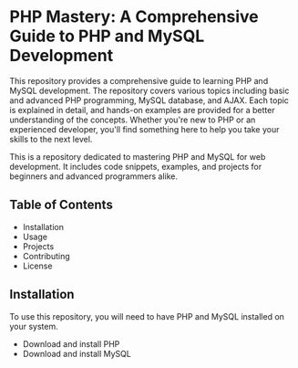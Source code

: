 # PHP Mastery: A Comprehensive Guide to PHP and MySQL Development

This repository provides a comprehensive guide to learning PHP and MySQL development. The repository covers various topics including basic and advanced PHP programming, MySQL database, and AJAX. Each topic is explained in detail, and hands-on examples are provided for a better understanding of the concepts. Whether you're new to PHP or an experienced developer, you'll find something here to help you take your skills to the next level.

This is a repository dedicated to mastering PHP and MySQL for web development. It includes code snippets, examples, and projects for beginners and advanced programmers alike.

## Table of Contents
* Installation
* Usage
* Projects
* Contributing
* License
## Installation
To use this repository, you will need to have PHP and MySQL installed on your system.

* Download and install PHP
* Download and install MySQL
